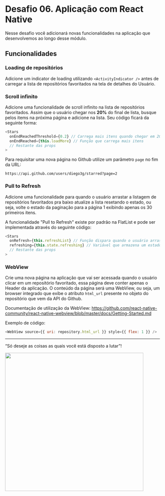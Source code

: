 # Desafio 06. Aplicação com React Native

Nesse desafio você adicionará novas funcionalidades na aplicação que desenvolvemos ao longo desse módulo.

## Funcionalidades

### Loading de repositórios

Adicione um indicator de loading utilizando `<ActivityIndicator />` antes de carregar a lista de repositórios favoritados na tela de detalhes do Usuário.

### Scroll infinito

Adicione uma funcionalidade de scroll infinito na lista de repositórios favoritados. Assim que o usuário chegar nos **20%** do final de lista, busque pelos items na próxima página e adicione na lista. Seu código ficará da seguinte forma:

```js
<Stars
  onEndReachedThreshold={0.2} // Carrega mais itens quando chegar em 20% do fim
  onEndReached={this.loadMore} // Função que carrega mais itens
  // Restante das props
>
```

Para requisitar uma nova página no Github utilize um parâmetro `page` no fim da URL:

```
https://api.github.com/users/diego3g/starred?page=2
```

### Pull to Refresh

Adicione uma funcionalidade para quando o usuário arrastar a listagem de repositórios favoritados pra baixo atualize a lista resetando o estado, ou seja, volte o estado da paginação para a página 1 exibindo apenas os 30 primeiros itens.

A funcionalidade "Pull to Refresh" existe por padrão na FlatList e pode ser implementada através do seguinte código:

```js
<Stars
  onRefresh={this.refreshList} // Função dispara quando o usuário arrasta a lista pra baixo
  refreshing={this.state.refreshing} // Variável que armazena um estado true/false que representa se a lista está atualizando
  // Restante das props
>
```

### WebView

Crie uma nova página na aplicação que vai ser acessada quando o usuário clicar em um repositório favoritado, essa página deve conter apenas o Header da aplicação. O conteúdo da página será uma WebView, ou seja, um browser integrado que exibe o atributo `html_url` presente no objeto do repositório que vem da API do Github.

Documentação de utilização da WebView: https://github.com/react-native-community/react-native-webview/blob/master/docs/Getting-Started.md

Exemplo de código:

```js
<WebView source={{ uri: repository.html_url }} style={{ flex: 1 }} />
```

---

“Só deseje as coisas as quais você está disposto a lutar”!

<img src=".github/example.gif" width="450px">
